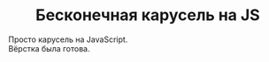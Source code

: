 <h1 align="center">Бесконечная карусель на JS</h1>

Просто карусель на JavaScript.<br>
Вёрстка была готова.